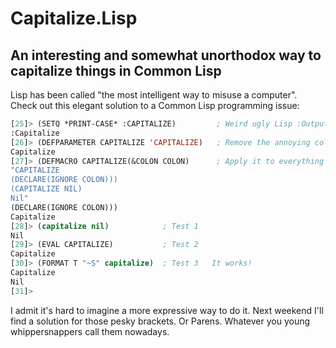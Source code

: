 # Capitalize.Lisp
## An interesting and somewhat unorthodox way to capitalize things in Common Lisp

Lisp has been called "the most intelligent way to misuse a computer". Check out this elegant solution to a Common Lisp programming issue:

```lisp
[25]> (SETQ *PRINT-CASE* :CAPITALIZE)         ; Weird ugly Lisp :Output
:Capitalize
[26]> (DEFPARAMETER CAPITALIZE 'CAPITALIZE)   ; Remove the annoying colon
Capitalize
[27]> (DEFMACRO CAPITALIZE(&COLON COLON)      ; Apply it to everything
"CAPITALIZE 
(DECLARE(IGNORE COLON)))
(CAPITALIZE NIL) 
Nil"       
(DECLARE(IGNORE COLON)))
Capitalize
[28]> (capitalize nil)            ; Test 1
Nil
[29]> (EVAL CAPITALIZE)           ; Test 2
Capitalize
[30]> (FORMAT T "~S" capitalize)  ; Test 3   It works!
Capitalize
Nil
[31]> 
````

I admit it's hard to imagine a more expressive way to do it. Next weekend I'll find a solution for those pesky brackets. Or Parens. Whatever you young whippersnappers call them nowadays.
